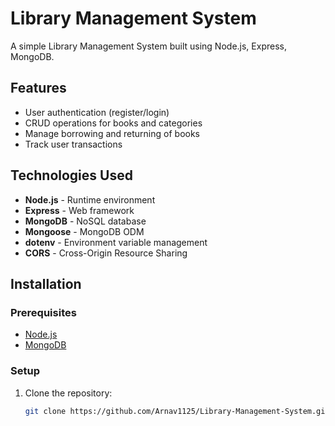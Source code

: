 # Library Management System

A simple Library Management System built using Node.js, Express, MongoDB.
## Features
- User authentication (register/login)
- CRUD operations for books and categories
- Manage borrowing and returning of books
- Track user transactions

## Technologies Used
- **Node.js** - Runtime environment
- **Express** - Web framework
- **MongoDB** - NoSQL database
- **Mongoose** - MongoDB ODM
- **dotenv** - Environment variable management
- **CORS** - Cross-Origin Resource Sharing

## Installation

### Prerequisites
- [Node.js](https://nodejs.org/)
- [MongoDB](https://www.mongodb.com/)

### Setup
1. Clone the repository:
   ```bash
   git clone https://github.com/Arnav1125/Library-Management-System.git

